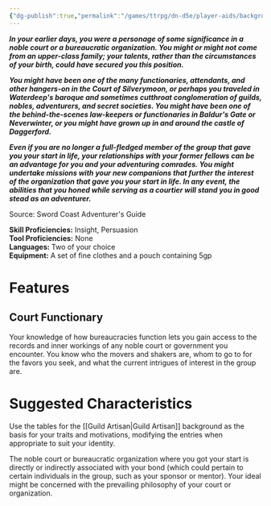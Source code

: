 ```yaml
---
{"dg-publish":true,"permalink":"/games/ttrpg/dn-d5e/player-aids/backgrounds/courtier/","tags":["ttrpg/dnd/5e"],"noteIcon":""}
---
```



**_In your earlier days, you were a personage of some significance in a noble court or a bureaucratic organization. You might or might not come from an upper-class family; your talents, rather than the circumstances of your birth, could have secured you this position._**

_**You might have been one of the many functionaries, attendants, and other hangers-on in the Court of Silverymoon, or perhaps you traveled in Waterdeep's baroque and sometimes cutthroat conglomeration of guilds, nobles, adventurers, and secret societies. You might have been one of the behind-the-scenes law-keepers or functionaries in Baldur's Gate or Neverwinter, or you might have grown up in and around the castle of Daggerford.**_

**_Even if you are no longer a full-fledged member of the group that gave you your start in life, your relationships with your former fellows can be an advantage for you and your adventuring comrades. You might undertake missions with your new companions that further the interest of the organization that gave you your start in life. In any event, the abilities that you honed while serving as a courtier will stand you in good stead as an adventurer._**

Source: Sword Coast Adventurer's Guide

**Skill Proficiencies:** Insight, Persuasion  
**Tool Proficiencies:** None  
**Languages:** Two of your choice  
**Equipment:** A set of fine clothes and a pouch containing 5gp

# Features

## Court Functionary

Your knowledge of how bureaucracies function lets you gain access to the records and inner workings of any noble court or government you encounter. You know who the movers and shakers are, whom to go to for the favors you seek, and what the current intrigues of interest in the group are.

# Suggested Characteristics

Use the tables for the [[Guild Artisan\|Guild Artisan]] background as the basis for your traits and motivations, modifying the entries when appropriate to suit your identity.

The noble court or bureaucratic organization where you got your start is directly or indirectly associated with your bond (which could pertain to certain individuals in the group, such as your sponsor or mentor). Your ideal might be concerned with the prevailing philosophy of your court or organization.

